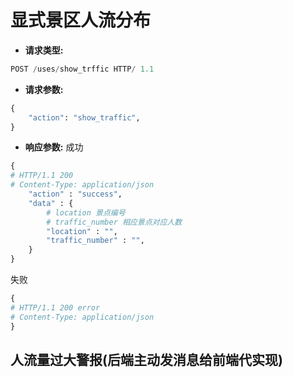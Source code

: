 # 显式景区人流分布

+ **请求类型:**
```python
POST /uses/show_trffic HTTP/ 1.1
```

+ **请求参数:**
```python
{
    "action": "show_traffic",
}
```

+ **响应参数:**
成功
```python
{
# HTTP/1.1 200 
# Content-Type: application/json
    "action" : "success",
    "data" : {
        # location 景点编号
        # traffic_number 相应景点对应人数 
        "location" : "",
        "traffic_number" : "",
    }
}
```
失败
```python
{
# HTTP/1.1 200 error
# Content-Type: application/json
}
```

## 人流量过大警报(后端主动发消息给前端代实现)

